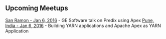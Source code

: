 ## Upcoming Meetups


[San Ramon - Jan 6, 2016](http://www.meetup.com/Apex-Bay-Area-Chapter/events/226494484/) - GE Software talk on Predix using Apex
[Pune, India - Jan 6, 2016](http://www.meetup.com/Apache-Apex-incubating-Meetup-Pune/events/227587395/) - Building YARN applications and Apache Apex as YARN Application